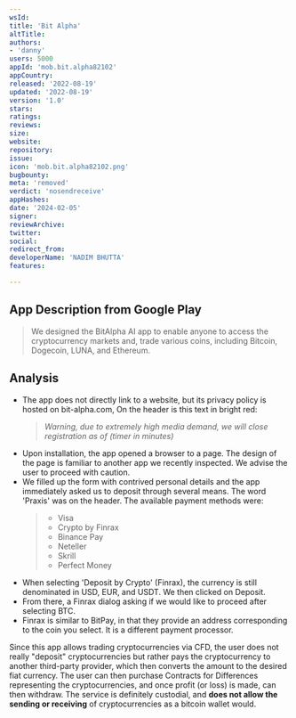 ```yaml
---
wsId: 
title: 'Bit Alpha'
altTitle: 
authors:
- 'danny'
users: 5000
appId: 'mob.bit.alpha82102'
appCountry: 
released: '2022-08-19'
updated: '2022-08-19'
version: '1.0'
stars: 
ratings: 
reviews: 
size: 
website: 
repository: 
issue: 
icon: 'mob.bit.alpha82102.png'
bugbounty: 
meta: 'removed'
verdict: 'nosendreceive'
appHashes: 
date: '2024-02-05'
signer: 
reviewArchive: 
twitter: 
social: 
redirect_from: 
developerName: 'NADIM BHUTTA'
features: 

---
```


## App Description from Google Play

> We designed the BitAlpha AI app to enable anyone to access the cryptocurrency markets and, trade various coins, including Bitcoin, Dogecoin, LUNA, and Ethereum.

## Analysis

- The app does not directly link to a website, but its privacy policy is hosted on bit-alpha.com, On the header is this text in bright red:
  > *Warning, due to extremely high media demand, we will close registration as of (timer in minutes)*
- Upon installation, the app opened a browser to a page. The design of the page is familiar to another app we recently inspected. We advise the user to proceed with caution.
- We filled up the form with contrived personal details and the app immediately asked us to deposit through several means. The word 'Praxis' was on the header. The available payment methods were:
  > - Visa
  > - Crypto by Finrax
  > - Binance Pay
  > - Neteller
  > - Skrill
  > - Perfect Money
- When selecting 'Deposit by Crypto' (Finrax), the currency is still denominated in USD, EUR, and USDT. We then clicked on Deposit.
- From there, a Finrax dialog asking if we would like to proceed after selecting BTC. 
- Finrax is similar to BitPay, in that they provide an address corresponding to the coin you select. It is a different payment processor. 

Since this app allows trading cryptocurrencies via CFD, the user does not really "deposit" cryptocurrencies but rather pays the cryptocurrency to another third-party provider, which then converts the amount to the desired fiat currency. The user can then purchase Contracts for Differences representing the cryptocurrencies, and once profit (or loss) is made, can then withdraw. The service is definitely custodial, and **does not allow the sending or receiving** of cryptocurrencies as a bitcoin wallet would.
